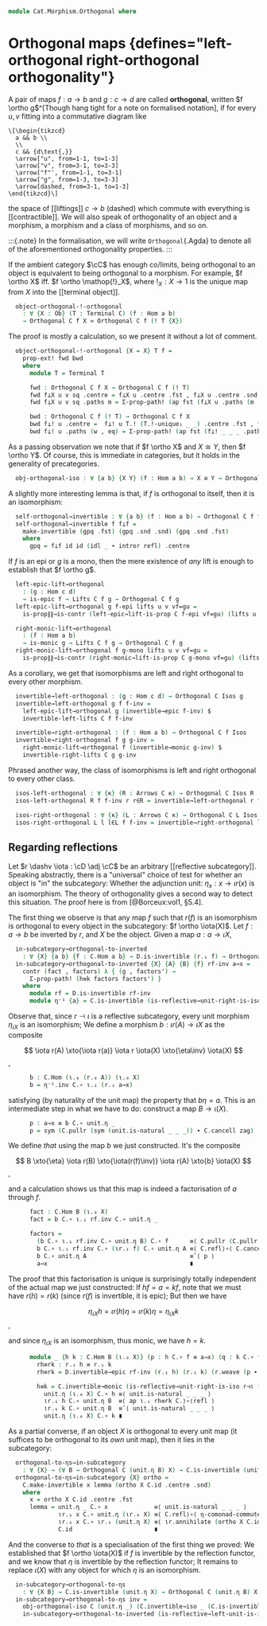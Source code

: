 <!--
```agda
open import Cat.Functor.Adjoint.Reflective
open import Cat.Functor.Properties
open import Cat.Diagram.Terminal
open import Cat.Functor.Adjoint
open import Cat.Morphism.Class
open import Cat.Morphism.Lifts
open import Cat.Prelude

import Cat.Functor.Reasoning
import Cat.Reasoning
```
-->

```agda
module Cat.Morphism.Orthogonal where
```

# Orthogonal maps {defines="left-orthogonal right-orthogonal orthogonality"}

A pair of maps $f : a \to b$ and $g : c \to d$ are called
**orthogonal**, written $f \ortho g$^[Though hang tight for a note on
formalised notation], if for every $u, v$ fitting into a commutative
diagram like

~~~{.quiver}
\[\begin{tikzcd}
  a && b \\
  \\
  c && {d\text{,}}
  \arrow["u", from=1-1, to=1-3]
  \arrow["v", from=3-1, to=3-3]
  \arrow["f"', from=1-1, to=3-1]
  \arrow["g", from=1-3, to=3-3]
  \arrow[dashed, from=3-1, to=1-3]
\end{tikzcd}\]
~~~

the space of [[liftings]] $c \to b$ (dashed) which commute with everything is
[[contractible]]. We will also speak of orthogonality of an object and a
morphism, a morphism and a class of morphisms, and so on.

:::{.note}
In the formalisation, we will write `Orthogonal`{.Agda} to denote all of the
aforementioned orthogonality properties.
:::

<!--
```agda
module _ {o ℓ} (C : Precategory o ℓ) where
  open Cat.Reasoning C
  open Terminal
  private
    variable
      a b c d x y : ⌞ C ⌟
      f g h u v : Hom a b
```
-->

If the ambient category $\cC$ has enough co/limits,
being orthogonal to an object is equivalent to being orthogonal to a
morphism. For example, $f \ortho X$ iff. $f \ortho \mathop{!}_X$, where
$!_X : X \to 1$ is the unique map from $X$ into the [[terminal object]].

```agda
  object-orthogonal-!-orthogonal
    : ∀ {X : Ob} (T : Terminal C) (f : Hom a b)
    → Orthogonal C f X ≃ Orthogonal C f (! T {X})
```

The proof is mostly a calculation, so we present it without a lot of comment.

```agda
  object-orthogonal-!-orthogonal {X = X} T f =
    prop-ext! fwd bwd
    where
      module T = Terminal T

      fwd : Orthogonal C f X → Orthogonal C f (! T)
      fwd f⊥X u v sq .centre = f⊥X u .centre .fst , f⊥X u .centre .snd , T.!-unique₂ _ _
      fwd f⊥X u v sq .paths m = Σ-prop-path! (ap fst (f⊥X u .paths (m .fst , m .snd .fst)))

      bwd : Orthogonal C f (! T) → Orthogonal C f X
      bwd f⊥! u .centre =  f⊥! u T.! (T.!-unique₂ _ _) .centre .fst , f⊥! u T.! (T.!-unique₂ _ _) .centre .snd .fst
      bwd f⊥! u .paths (w , eq) = Σ-prop-path! (ap fst (f⊥! _ _ _ .paths (w , eq , (T.!-unique₂ _ _))))
```

As a passing observation we note that if $f \ortho X$ and $X \cong Y$,
then $f \ortho Y$. Of course, this is immediate in categories, but it
holds in the generality of precategories.

```agda
  obj-orthogonal-iso : ∀ {a b} {X Y} (f : Hom a b) → X ≅ Y → Orthogonal C f X → Orthogonal C f Y
```

<!--
```agda
  obj-orthogonal-iso f x≅y f⊥X a =
    contr
      ( g.to ∘ contr' .centre .fst
      , pullr (contr' .centre .snd) ∙ cancell g.invl )
      λ x → Σ-prop-path! $
        ap₂ _∘_ refl (ap fst (contr' .paths (g.from ∘ x .fst , pullr (x .snd))))
        ∙ cancell g.invl
    where
      module g = _≅_ x≅y
      contr' = f⊥X (g.from ∘ a)
```
-->

A slightly more interesting lemma is that, if $f$ is orthogonal to
itself, then it is an isomorphism:

```agda
  self-orthogonal→invertible : ∀ {a b} (f : Hom a b) → Orthogonal C f f → is-invertible f
  self-orthogonal→invertible f f⊥f =
    make-invertible (gpq .fst) (gpq .snd .snd) (gpq .snd .fst)
    where
      gpq = f⊥f id id (idl _ ∙ intror refl) .centre
```

If $f$ is an epi or $g$ is a mono, then the mere existence of
_any_ lift is enough to establish that $f \ortho g$.

```agda
  left-epic-lift→orthogonal
    : (g : Hom c d)
    → is-epic f → Lifts C f g → Orthogonal C f g
  left-epic-lift→orthogonal g f-epi lifts u v vf=gu =
    is-prop∥∥→is-contr (left-epic→lift-is-prop C f-epi vf=gu) (lifts u v vf=gu)

  right-monic-lift→orthogonal
    : (f : Hom a b)
    → is-monic g → Lifts C f g → Orthogonal C f g
  right-monic-lift→orthogonal f g-mono lifts u v vf=gu =
    is-prop∥∥→is-contr (right-monic→lift-is-prop C g-mono vf=gu) (lifts u v vf=gu)
```

<!--
```agda
  left-epic-lift→orthogonal-class
    : ∀ {κ} (R : Arrows C κ)
    → is-epic f → Lifts C f R → Orthogonal C f R
  left-epic-lift→orthogonal-class R f-epic lifts r r∈R =
    left-epic-lift→orthogonal r f-epic (lifts r r∈R)

  right-monic-lift→orthogonal-class
    : ∀ {κ} (L : Arrows C κ)
    → is-monic f → Lifts C L f → Orthogonal C L f
  right-monic-lift→orthogonal-class L f-epic lifts l l∈L =
    right-monic-lift→orthogonal l f-epic (lifts l l∈L)
```
-->

As a corollary, we get that isomorphisms are left and right orthogonal to every
other morphism.

```agda
  invertible→left-orthogonal : (g : Hom c d) → Orthogonal C Isos g
  invertible→left-orthogonal g f f-inv =
    left-epic-lift→orthogonal g (invertible→epic f-inv) $
    invertible-left-lifts C f f-inv

  invertible→right-orthogonal : (f : Hom a b) → Orthogonal C f Isos
  invertible→right-orthogonal f g g-inv =
    right-monic-lift→orthogonal f (invertible→monic g-inv) $
    invertible-right-lifts C g g-inv
```

Phrased another way, the class of isomorphisms is left and right orthogonal
to every other class.

```agda
  isos-left-orthogonal : ∀ {κ} (R : Arrows C κ) → Orthogonal C Isos R
  isos-left-orthogonal R f f-inv r r∈R = invertible→left-orthogonal r f f-inv

  isos-right-orthogonal : ∀ {κ} (L : Arrows C κ) → Orthogonal C L Isos
  isos-right-orthogonal L l l∈L f f-inv = invertible→right-orthogonal l f f-inv
```

<!--
```agda
  invertible→left-orthogonal-class : ∀ {κ} (R : Arrows C κ) → is-invertible f → Orthogonal C f R
  invertible→left-orthogonal-class R f-inv r _ = invertible→left-orthogonal r _ f-inv

  invertible→right-orthogonal-class : ∀ {κ} (L : Arrows C κ) → is-invertible f → Orthogonal C L f
  invertible→right-orthogonal-class L f-inv l _ = invertible→right-orthogonal l _ f-inv
```
-->

<!--
```agda
  orthogonal→lifts-against : Orthogonal C f g → Lifts C f g
  orthogonal→lifts-against o u v p = pure (o u v p .centre)

  orthogonal→lifts-left-class
    : ∀ {κ} (L : Arrows C κ)
    → Orthogonal C L f → Lifts C L f
  orthogonal→lifts-left-class L L⊥f l l∈L =
    orthogonal→lifts-against (L⊥f l l∈L)

  orthogonal→lifts-right-class
    : ∀ {κ} (R : Arrows C κ)
    → Orthogonal C f R → Lifts C f R
  orthogonal→lifts-right-class R f⊥R r r∈R =
    orthogonal→lifts-against (f⊥R r r∈R)
```
-->

## Regarding reflections

<!--
```agda
module
  _ {o ℓ o' ℓ'} {C : Precategory o ℓ} {D : Precategory o' ℓ'}
    {r : Functor C D} {ι : Functor D C}
    (r⊣ι : r ⊣ ι) (ι-ff : is-fully-faithful ι)
  where
  private
    module C = Cat.Reasoning C
    module D = Cat.Reasoning D
    module ι = Cat.Functor.Reasoning ι
    module r = Cat.Functor.Reasoning r
    module rι = Cat.Functor.Reasoning (r F∘ ι)
    module ιr = Cat.Functor.Reasoning (ι F∘ r)
  open _⊣_ r⊣ι
```
-->

Let $r \dashv \iota : \cD \adj \cC$ be an arbitrary [[reflective
subcategory]]. Speaking abstractly, there is a "universal" choice of
test for whether an object is "in" the subcategory: Whether the
adjunction unit: $\eta_x : x \to \iota{}r(x)$ is an isomorphism.  The
theory of orthogonality gives a second way to detect this situation.
The proof here is from [@Borceux:vol1, §5.4].

The first thing we observe is that any map $f$ such that $r(f)$ is an
isomorphism is orthogonal to every object in the subcategory:
$f \ortho \iota(X)$. Let $f : a \to b$ be inverted by $r$, and $X$ be
the object. Given a map $a : a \to \iota X$,

```agda
  in-subcategory→orthogonal-to-inverted
    : ∀ {X} {a b} {f : C.Hom a b} → D.is-invertible (r.₁ f) → Orthogonal C f (ι.₀ X)
  in-subcategory→orthogonal-to-inverted {X} {A} {B} {f} rf-inv a→x =
    contr (fact , factors) λ { (g , factors') →
      Σ-prop-path! (h≡k factors factors') }
    where
      module rf = D.is-invertible rf-inv
      module η⁻¹ {a} = C.is-invertible (is-reflective→unit-right-is-iso r⊣ι ι-ff {a})
```

Observe that, since $r \dashv \iota$ is a reflective subcategory, every
unit morphism $\eta_{\iota X}$ is an isomorphism; We define a morphism
$b : \iota r(A) \to \iota X$ as the composite

$$
\iota r(A) \xto{\iota r(a)} \iota r \iota(X) \xto{\eta\inv} \iota(X)
$$,

```agda
      b : C.Hom (ι.₀ (r.₀ A)) (ι.₀ X)
      b = η⁻¹.inv C.∘ ι.₁ (r.₁ a→x)
```

satisfying (by naturality of the unit map) the property that $b\eta =
a$. This is an intermediate step in what we have to do: construct a map
$B \to \iota(X)$.

```agda
      p : a→x ≡ b C.∘ unit.η _
      p = sym (C.pullr (sym (unit.is-natural _ _ _)) ∙ C.cancell zag)
```

We define _that_ using the map $b$ we just constructed. It's the composite

$$
B \xto{\eta} \iota r(B) \xto{\iota(r(f)\inv)} \iota r(A) \xto{b} \iota(X)
$$,

and a calculation shows us that this map is indeed a factorisation of
$a$ through $f$.

```agda
      fact : C.Hom B (ι.₀ X)
      fact = b C.∘ ι.₁ rf.inv C.∘ unit.η _

      factors =
        (b C.∘ ι.₁ rf.inv C.∘ unit.η B) C.∘ f      ≡⟨ C.pullr (C.pullr (unit.is-natural _ _ _)) ⟩
        b C.∘ ι.₁ rf.inv C.∘ (ιr.₁ f) C.∘ unit.η A ≡⟨ C.refl⟩∘⟨ C.cancell (ι.annihilate rf.invr) ⟩
        b C.∘ unit.η A                             ≡˘⟨ p ⟩
        a→x                                        ∎
```

The proof that this factorisation is unique is surprisingly totally
independent of the actual map we just constructed: If $hf = a = kf$,
note that we must have $r(h) = r(k)$ (since $r(f)$ is invertible, it is
epic); But then we have

$$
\eta_{\iota X} h = \iota r(h) \eta = \iota r(k) \eta = \eta_{\iota X} k
$$,

and since $\eta_{\iota X}$ is an isomorphism, thus monic, we have $h =
k$.

```agda
      module _ {h k : C.Hom B (ι.₀ X)} (p : h C.∘ f ≡ a→x) (q : k C.∘ f ≡ a→x) where
        rh≡rk : r.₁ h ≡ r.₁ k
        rh≡rk = D.invertible→epic rf-inv (r.₁ h) (r.₁ k) (r.weave (p ∙ sym q))

        h≡k = C.invertible→monic (is-reflective→unit-right-is-iso r⊣ι ι-ff) _ _ $
          unit.η (ι.₀ X) C.∘ h ≡⟨ unit.is-natural _ _ _ ⟩
          ιr.₁ h C.∘ unit.η B  ≡⟨ ap ι.₁ rh≡rk C.⟩∘⟨refl ⟩
          ιr.₁ k C.∘ unit.η B  ≡˘⟨ unit.is-natural _ _ _ ⟩
          unit.η (ι.₀ X) C.∘ k ∎
```

As a partial converse, if an object $X$ is orthogonal to every unit map
(it suffices to be orthogonal to its _own_ unit map), then it lies in
the subcategory:

```agda
  orthogonal-to-ηs→in-subcategory
    : ∀ {X} → (∀ B → Orthogonal C (unit.η B) X) → C.is-invertible (unit.η X)
  orthogonal-to-ηs→in-subcategory {X} ortho =
    C.make-invertible x lemma (ortho X C.id .centre .snd)
    where
      x = ortho X C.id .centre .fst
      lemma = unit.η _ C.∘ x             ≡⟨ unit.is-natural _ _ _ ⟩
              ιr.₁ x C.∘ unit.η (ιr.₀ X) ≡⟨ C.refl⟩∘⟨ η-comonad-commute r⊣ι ι-ff ⟩
              ιr.₁ x C.∘ ιr.₁ (unit.η X) ≡⟨ ιr.annihilate (ortho X C.id .centre .snd) ⟩
              C.id                       ∎
```

And the converse to *that* is a specialisation of the first thing we
proved: We established that $f \ortho \iota(X)$ if $f$ is invertible by
the reflection functor, and we know that $\eta$ is invertible by the
reflection functor; It remains to replace $\iota(X)$ with any object for
which $\eta$ is an isomorphism.

```agda
  in-subcategory→orthogonal-to-ηs
    : ∀ {X B} → C.is-invertible (unit.η X) → Orthogonal C (unit.η B) X
  in-subcategory→orthogonal-to-ηs inv =
    obj-orthogonal-iso C (unit.η _) (C.invertible→iso _ (C.is-invertible-inverse inv)) $
    in-subcategory→orthogonal-to-inverted (is-reflective→left-unit-is-iso r⊣ι ι-ff)
```
